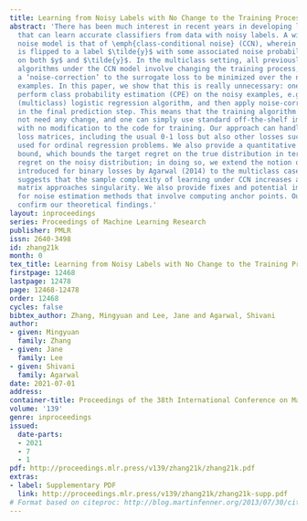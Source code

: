 ```yaml
---
title: Learning from Noisy Labels with No Change to the Training Process
abstract: 'There has been much interest in recent years in developing learning algorithms
  that can learn accurate classifiers from data with noisy labels. A widely-studied
  noise model is that of \emph{class-conditional noise} (CCN), wherein a label $y$
  is flipped to a label $\tilde{y}$ with some associated noise probability that depends
  on both $y$ and $\tilde{y}$. In the multiclass setting, all previously proposed
  algorithms under the CCN model involve changing the training process, by introducing
  a ‘noise-correction’ to the surrogate loss to be minimized over the noisy training
  examples. In this paper, we show that this is really unnecessary: one can simply
  perform class probability estimation (CPE) on the noisy examples, e.g. using a standard
  (multiclass) logistic regression algorithm, and then apply noise-correction only
  in the final prediction step. This means that the training algorithm itself does
  not need any change, and one can simply use standard off-the-shelf implementations
  with no modification to the code for training. Our approach can handle general multiclass
  loss matrices, including the usual 0-1 loss but also other losses such as those
  used for ordinal regression problems. We also provide a quantitative regret transfer
  bound, which bounds the target regret on the true distribution in terms of the CPE
  regret on the noisy distribution; in doing so, we extend the notion of strong properness
  introduced for binary losses by Agarwal (2014) to the multiclass case. Our bound
  suggests that the sample complexity of learning under CCN increases as the noise
  matrix approaches singularity. We also provide fixes and potential improvements
  for noise estimation methods that involve computing anchor points. Our experiments
  confirm our theoretical findings.'
layout: inproceedings
series: Proceedings of Machine Learning Research
publisher: PMLR
issn: 2640-3498
id: zhang21k
month: 0
tex_title: Learning from Noisy Labels with No Change to the Training Process
firstpage: 12468
lastpage: 12478
page: 12468-12478
order: 12468
cycles: false
bibtex_author: Zhang, Mingyuan and Lee, Jane and Agarwal, Shivani
author:
- given: Mingyuan
  family: Zhang
- given: Jane
  family: Lee
- given: Shivani
  family: Agarwal
date: 2021-07-01
address:
container-title: Proceedings of the 38th International Conference on Machine Learning
volume: '139'
genre: inproceedings
issued:
  date-parts:
  - 2021
  - 7
  - 1
pdf: http://proceedings.mlr.press/v139/zhang21k/zhang21k.pdf
extras:
- label: Supplementary PDF
  link: http://proceedings.mlr.press/v139/zhang21k/zhang21k-supp.pdf
# Format based on citeproc: http://blog.martinfenner.org/2013/07/30/citeproc-yaml-for-bibliographies/
---
```

